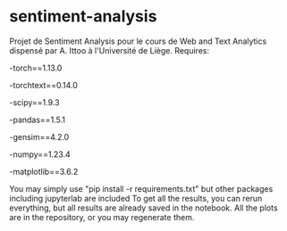 # sentiment-analysis
Projet de Sentiment Analysis pour le cours de Web and Text Analytics dispensé par A. Ittoo à l'Université de Liège. 
Requires:

-torch==1.13.0

-torchtext==0.14.0

-scipy==1.9.3

-pandas==1.5.1

-gensim==4.2.0

-numpy==1.23.4

-matplotlib==3.6.2

You may simply use "pip install -r requirements.txt" but other packages including jupyterlab are included
To get all the results, you can rerun everything, but all results are already saved in the notebook.
All the plots are in the repository, or you may regenerate them.
